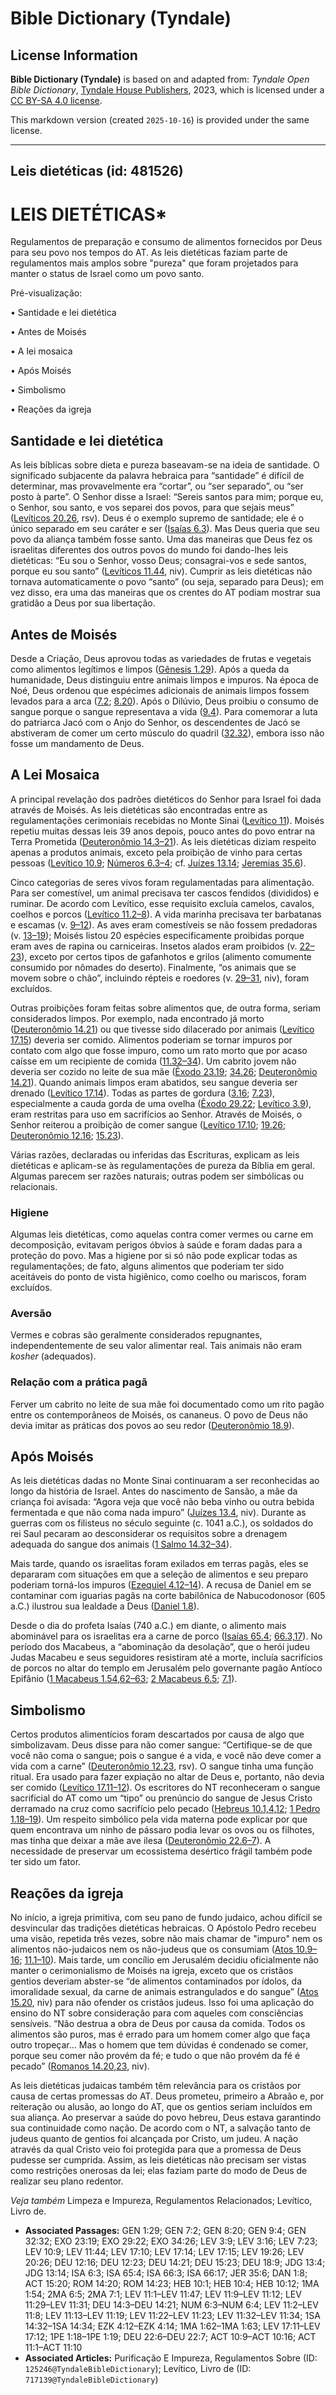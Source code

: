 # Bible Dictionary (Tyndale)

## License Information

**Bible Dictionary (Tyndale)** is based on and adapted from: _Tyndale Open Bible Dictionary_, [Tyndale House Publishers](https://tyndaleopenresources.com/), 2023, which is licensed under a [CC BY-SA 4.0 license](https://creativecommons.org/licenses/by-sa/4.0/legalcode.en).

This markdown version (created `2025-10-16`) is provided under the same license.



--------------------------------

## Leis dietéticas (id: 481526)

LEIS DIETÉTICAS\*
=================

Regulamentos de preparação e consumo de alimentos fornecidos por Deus para seu povo nos tempos do AT. As leis dietéticas faziam parte de regulamentos mais amplos sobre "pureza" que foram projetados para manter o status de Israel como um povo santo.

Pré\-visualização:

• Santidade e lei dietética

• Antes de Moisés

• A lei mosaica

• Após Moisés

• Simbolismo

• Reações da igreja

Santidade e lei dietética
-------------------------

As leis bíblicas sobre dieta e pureza baseavam\-se na ideia de santidade. O significado subjacente da palavra hebraica para “santidade” é difícil de determinar, mas provavelmente era “cortar”, ou “ser separado”, ou “ser posto à parte”. O Senhor disse a Israel: “Sereis santos para mim; porque eu, o Senhor, sou santo, e vos separei dos povos, para que sejais meus” ([Levíticos 20\.26](https://ref.ly/Lev20:26), rsv). Deus é o exemplo supremo de santidade; ele é o único separado em seu caráter e ser ([Isaías 6\.3](https://ref.ly/Isa6:3)). Mas Deus queria que seu povo da aliança também fosse santo. Uma das maneiras que Deus fez os israelitas diferentes dos outros povos do mundo foi dando\-lhes leis dietéticas: “Eu sou o Senhor, vosso Deus; consagrai\-vos e sede santos, porque eu sou santo” ([Levíticos 11\.44](https://ref.ly/Lev11:44), niv). Cumprir as leis dietéticas não tornava automaticamente o povo “santo” (ou seja, separado para Deus); em vez disso, era uma das maneiras que os crentes do AT podiam mostrar sua gratidão a Deus por sua libertação.

Antes de Moisés
---------------

Desde a Criação, Deus aprovou todas as variedades de frutas e vegetais como alimentos legítimos e limpos ([Gênesis 1\.29](https://ref.ly/Gen1:29)). Após a queda da humanidade, Deus distinguiu entre animais limpos e impuros. Na época de Noé, Deus ordenou que espécimes adicionais de animais limpos fossem levados para a arca ([7\.2](https://ref.ly/Gen7:2); [8\.20](https://ref.ly/Gen8:20)). Após o Dilúvio, Deus proibiu o consumo de sangue porque o sangue representava a vida ([9\.4](https://ref.ly/Gen9:4)). Para comemorar a luta do patriarca Jacó com o Anjo do Senhor, os descendentes de Jacó se abstiveram de comer um certo músculo do quadril ([32\.32](https://ref.ly/Gen32:32)), embora isso não fosse um mandamento de Deus.

A Lei Mosaica
-------------

A principal revelação dos padrões dietéticos do Senhor para Israel foi dada através de Moisés. As leis dietéticas são encontradas entre as regulamentações cerimoniais recebidas no Monte Sinai ([Levítico 11](https://ref.ly/Lev11:1-Lev11:47)). Moisés repetiu muitas dessas leis 39 anos depois, pouco antes do povo entrar na Terra Prometida ([Deuteronômio 14\.3–21](https://ref.ly/Deut14:3-Deut14:21)). As leis dietéticas diziam respeito apenas a produtos animais, exceto pela proibição de vinho para certas pessoas ([Levítico 10\.9](https://ref.ly/Lev10:9); [Números 6\.3–4](https://ref.ly/Num6:3-Num6:4); cf. [Juízes 13\.14](https://ref.ly/Judg13:14); [Jeremias 35\.6](https://ref.ly/Jer35:6)).

Cinco categorias de seres vivos foram regulamentadas para alimentação. Para ser comestível, um animal precisava ter cascos fendidos (divididos) e ruminar. De acordo com Levítico, esse requisito excluía camelos, cavalos, coelhos e porcos ([Levítico 11\.2–8](https://ref.ly/Lev11:2-Lev11:8)). A vida marinha precisava ter barbatanas e escamas (v. [9–12](https://ref.ly/Lev11:9-Lev11:12)). As aves eram comestíveis se não fossem predadoras (v. [13–19](https://ref.ly/Lev11:13-Lev11:19)); Moisés listou 20 espécies especificamente proibidas porque eram aves de rapina ou carniceiras. Insetos alados eram proibidos (v. [22–23](https://ref.ly/Lev11:22-Lev11:23)), exceto por certos tipos de gafanhotos e grilos (alimento comumente consumido por nômades do deserto). Finalmente, “os animais que se movem sobre o chão”, incluindo répteis e roedores (v. [29–31](https://ref.ly/Lev11:29-Lev11:31), niv), foram excluídos.

Outras proibições foram feitas sobre alimentos que, de outra forma, seriam considerados limpos. Por exemplo, nada encontrado já morto ([Deuteronômio 14\.21](https://ref.ly/Deut14:21)) ou que tivesse sido dilacerado por animais ([Levítico 17\.15](https://ref.ly/Lev17:15)) deveria ser comido. Alimentos poderiam se tornar impuros por contato com algo que fosse impuro, como um rato morto que por acaso caísse em um recipiente de comida ([11\.32–34](https://ref.ly/Lev11:32-Lev11:34)). Um cabrito jovem não deveria ser cozido no leite de sua mãe ([Êxodo 23\.19](https://ref.ly/Exod23:19); [34\.26](https://ref.ly/Exod34:26); [Deuteronômio 14\.21](https://ref.ly/Deut14:21)). Quando animais limpos eram abatidos, seu sangue deveria ser drenado ([Levítico 17\.14](https://ref.ly/Lev17:14)). Todas as partes de gordura ([3\.16](https://ref.ly/Lev3:16); [7\.23](https://ref.ly/Lev7:23)), especialmente a cauda gorda de uma ovelha ([Êxodo 29\.22](https://ref.ly/Exod29:22); [Levítico 3\.9](https://ref.ly/Lev3:9)), eram restritas para uso em sacrifícios ao Senhor. Através de Moisés, o Senhor reiterou a proibição de comer sangue ([Levítico 17\.10](https://ref.ly/Lev17:10); [19\.26](https://ref.ly/Lev19:26); [Deuteronômio 12\.16](https://ref.ly/Deut12:16); [15\.23](https://ref.ly/Deut15:23)).

Várias razões, declaradas ou inferidas das Escrituras, explicam as leis dietéticas e aplicam\-se às regulamentações de pureza da Bíblia em geral. Algumas parecem ser razões naturais; outras podem ser simbólicas ou relacionais.

### Higiene

Algumas leis dietéticas, como aquelas contra comer vermes ou carne em decomposição, evitavam perigos óbvios à saúde e foram dadas para a proteção do povo. Mas a higiene por si só não pode explicar todas as regulamentações; de fato, alguns alimentos que poderiam ter sido aceitáveis do ponto de vista higiênico, como coelho ou mariscos, foram excluídos.

### Aversão

Vermes e cobras são geralmente considerados repugnantes, independentemente de seu valor alimentar real. Tais animais não eram *kosher* (adequados).

### Relação com a prática pagã

Ferver um cabrito no leite de sua mãe foi documentado como um rito pagão entre os contemporâneos de Moisés, os cananeus. O povo de Deus não devia imitar as práticas dos povos ao seu redor ([Deuteronômio 18\.9](https://ref.ly/Deut18:9)).

Após Moisés
-----------

As leis dietéticas dadas no Monte Sinai continuaram a ser reconhecidas ao longo da história de Israel. Antes do nascimento de Sansão, a mãe da criança foi avisada: “Agora veja que você não beba vinho ou outra bebida fermentada e que não coma nada impuro” ([Juízes 13\.4](https://ref.ly/Judg13:4), niv). Durante as guerras com os filisteus no século seguinte (c. 1041 a.C.), os soldados do rei Saul pecaram ao desconsiderar os requisitos sobre a drenagem adequada do sangue dos animais ([1 Salmo 14\.32–34](https://ref.ly/1Sam14:32-1Sam14:34)).

Mais tarde, quando os israelitas foram exilados em terras pagãs, eles se depararam com situações em que a seleção de alimentos e seu preparo poderiam torná\-los impuros ([Ezequiel 4\.12–14](https://ref.ly/Ezek4:12-Ezek4:14)). A recusa de Daniel em se contaminar com iguarias pagãs na corte babilônica de Nabucodonosor (605 a.C.) ilustrou sua lealdade a Deus ([Daniel 1\.8](https://ref.ly/Dan1:8)).

Desde o dia do profeta Isaías (740 a.C.) em diante, o alimento mais abominável para os israelitas era a carne de porco ([Isaías 65\.4](https://ref.ly/Isa65:4); [66\.3,17](https://ref.ly/Isa66:3,Isa66:17)). No período dos Macabeus, a “abominação da desolação”, que o herói judeu Judas Macabeu e seus seguidores resistiram até a morte, incluía sacrifícios de porcos no altar do templo em Jerusalém pelo governante pagão Antíoco Epifânio ([1 Macabeus 1\.54,62–63](https://ref.ly/1Macc1:54,1Macc1:62-1Macc1:63); [2 Macabeus 6\.5](https://ref.ly/2Macc6:5); [7\.1](https://ref.ly/2Macc7:1)).

Simbolismo
----------

Certos produtos alimentícios foram descartados por causa de algo que simbolizavam. Deus disse para não comer sangue: “Certifique\-se de que você não coma o sangue; pois o sangue é a vida, e você não deve comer a vida com a carne” ([Deuteronômio 12\.23](https://ref.ly/Deut12:23), rsv). O sangue tinha uma função ritual. Era usado para fazer expiação no altar de Deus e, portanto, não devia ser comido ([Levítico 17\.11–12](https://ref.ly/Lev17:11-Lev17:12)). Os escritores do NT reconheceram o sangue sacrificial do AT como um “tipo” ou prenúncio do sangue de Jesus Cristo derramado na cruz como sacrifício pelo pecado ([Hebreus 10\.1,4,12](https://ref.ly/Heb10:1,Heb10:4,Heb10:12); [1 Pedro 1\.18–19](https://ref.ly/1Pet1:18-1Pet1:19)). Um respeito simbólico pela vida materna pode explicar por que quem encontrava um ninho de pássaro podia levar os ovos ou os filhotes, mas tinha que deixar a mãe ave ilesa ([Deuteronômio 22\.6–7](https://ref.ly/Deut22:6-Deut22:7)). A necessidade de preservar um ecossistema desértico frágil também pode ter sido um fator.

Reações da igreja
-----------------

No início, a igreja primitiva, com seu pano de fundo judaico, achou difícil se desvincular das tradições dietéticas hebraicas. O Apóstolo Pedro recebeu uma visão, repetida três vezes, sobre não mais chamar de "impuro" nem os alimentos não\-judaicos nem os não\-judeus que os consumiam ([Atos 10\.9–16](https://ref.ly/Acts10:9-Acts10:16); [11\.1–10](https://ref.ly/Acts11:1-Acts11:10)). Mais tarde, um concílio em Jerusalém decidiu oficialmente não manter o cerimonialismo de Moisés na igreja, exceto que os cristãos gentios deveriam abster\-se “de alimentos contaminados por ídolos, da imoralidade sexual, da carne de animais estrangulados e do sangue” ([Atos 15\.20](https://ref.ly/Acts15:20), niv) para não ofender os cristãos judeus. Isso foi uma aplicação do ensino do NT sobre consideração para com aqueles com consciências sensíveis. “Não destrua a obra de Deus por causa da comida. Todos os alimentos são puros, mas é errado para um homem comer algo que faça outro tropeçar... Mas o homem que tem dúvidas é condenado se comer, porque seu comer não provém da fé; e tudo o que não provém da fé é pecado” ([Romanos 14\.20,23](https://ref.ly/Rom14:20,Rom14:23), niv).

As leis dietéticas judaicas também têm relevância para os cristãos por causa de certas promessas do AT. Deus prometeu, primeiro a Abraão e, por reiteração ou alusão, ao longo do AT, que os gentios seriam incluídos em sua aliança. Ao preservar a saúde do povo hebreu, Deus estava garantindo sua continuidade como nação. De acordo com o NT, a salvação tanto de judeus quanto de gentios foi alcançada por Cristo, um judeu. A nação através da qual Cristo veio foi protegida para que a promessa de Deus pudesse ser cumprida. Assim, as leis dietéticas não precisam ser vistas como restrições onerosas da lei; elas faziam parte do modo de Deus de realizar seu plano redentor.

*Veja também* Limpeza e Impureza, Regulamentos Relacionados; Levítico, Livro de.

* **Associated Passages:** GEN 1:29; GEN 7:2; GEN 8:20; GEN 9:4; GEN 32:32; EXO 23:19; EXO 29:22; EXO 34:26; LEV 3:9; LEV 3:16; LEV 7:23; LEV 10:9; LEV 11:44; LEV 17:10; LEV 17:14; LEV 17:15; LEV 19:26; LEV 20:26; DEU 12:16; DEU 12:23; DEU 14:21; DEU 15:23; DEU 18:9; JDG 13:4; JDG 13:14; ISA 6:3; ISA 65:4; ISA 66:3; ISA 66:17; JER 35:6; DAN 1:8; ACT 15:20; ROM 14:20; ROM 14:23; HEB 10:1; HEB 10:4; HEB 10:12; 1MA 1:54; 2MA 6:5; 2MA 7:1; LEV 11:1–LEV 11:47; LEV 11:9–LEV 11:12; LEV 11:29–LEV 11:31; DEU 14:3–DEU 14:21; NUM 6:3–NUM 6:4; LEV 11:2–LEV 11:8; LEV 11:13–LEV 11:19; LEV 11:22–LEV 11:23; LEV 11:32–LEV 11:34; 1SA 14:32–1SA 14:34; EZK 4:12–EZK 4:14; 1MA 1:62–1MA 1:63; LEV 17:11–LEV 17:12; 1PE 1:18–1PE 1:19; DEU 22:6–DEU 22:7; ACT 10:9–ACT 10:16; ACT 11:1–ACT 11:10
* **Associated Articles:** Purificação E Impureza, Regulamentos Sobre (ID: `125246@TyndaleBibleDictionary`); Levítico, Livro de (ID: `717139@TyndaleBibleDictionary`)

